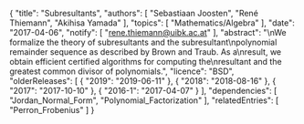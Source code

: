 {
    "title": "Subresultants",
    "authors": [
        "Sebastiaan Joosten",
        "René Thiemann",
        "Akihisa Yamada"
    ],
    "topics": [
        "Mathematics/Algebra"
    ],
    "date": "2017-04-06",
    "notify": [
        "rene.thiemann@uibk.ac.at"
    ],
    "abstract": "\nWe formalize the theory of subresultants and the subresultant\npolynomial remainder sequence as described by Brown and Traub. As a\nresult, we obtain efficient certified algorithms for computing the\nresultant and the greatest common divisor of polynomials.",
    "licence": "BSD",
    "olderReleases": [
        {
            "2019": "2019-06-11"
        },
        {
            "2018": "2018-08-16"
        },
        {
            "2017": "2017-10-10"
        },
        {
            "2016-1": "2017-04-07"
        }
    ],
    "dependencies": [
        "Jordan_Normal_Form",
        "Polynomial_Factorization"
    ],
    "relatedEntries": [
        "Perron_Frobenius"
    ]
}